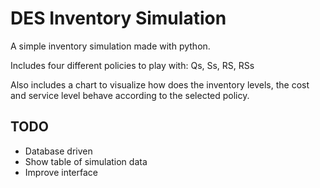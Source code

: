 DES Inventory Simulation
========================

A simple inventory simulation made with python.

Includes four different policies to play with: 
Qs, Ss, RS, RSs

Also includes a chart to visualize how does the inventory levels, the cost and service level behave according 
to the selected policy.


TODO
----

* Database driven
* Show table of simulation data
* Improve interface

